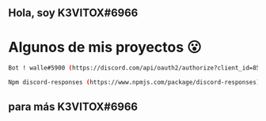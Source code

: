 ## Hola, soy K3VITOX#6966


# Algunos de mis proyectos 😮
```sh
Bot ! walle#5900 (https://discord.com/api/oauth2/authorize?client_id=857894351261401098&permissions=0&scope=bot)

Npm discord-responses (https://www.npmjs.com/package/discord-responses)
```

## para más K3VITOX#6966

